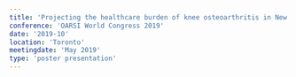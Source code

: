 ```yaml
---
title: 'Projecting the healthcare burden of knee osteoarthritis in New Zealand: Results from a computer simulation model'
conference: 'OARSI World Congress 2019'
date: '2019-10'
location: 'Toronto'
meetingdate: 'May 2019'
type: 'poster presentation'
---
```

